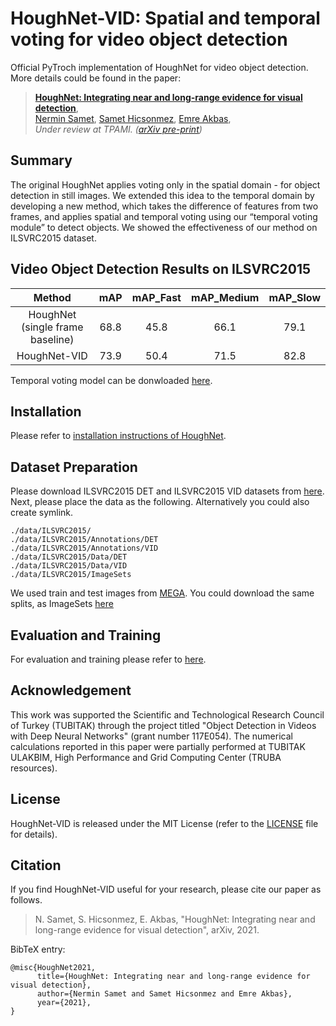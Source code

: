 # HoughNet-VID: Spatial and temporal voting for video object detection

Official PyTroch implementation of HoughNet for video object detection. More details could be found in the paper:

> [**HoughNet: Integrating near and long-range evidence for visual detection**](https://arxiv.org/abs/2104.06773),            
> [Nermin Samet](https://nerminsamet.github.io/), [Samet Hicsonmez](https://giddyyupp.github.io/), [Emre Akbas](http://user.ceng.metu.edu.tr/~emre/),        
> *Under review at TPAMI. ([arXiv pre-print](https://arxiv.org/abs/2104.06773))*          

## Summary

The original HoughNet applies voting only in the spatial domain - for object detection in still images. 
We extended this idea to the temporal domain by developing a new method, which takes the difference of features from two frames, and 
applies spatial and temporal voting using our “temporal voting module” to detect objects. 
We showed the effectiveness of our method  on ILSVRC2015 dataset. 

## Video Object Detection Results on ILSVRC2015

| Method          | mAP | mAP_Fast | mAP_Medium | mAP_Slow |  
|:---------------:|:----------:|:----------:|:----------:|:----------:|
|HoughNet (single frame baseline)    | 68.8 | 45.8 | 66.1 | 79.1 |
|HoughNet-VID | 73.9 |     50.4 | 71.5 | 82.8|

Temporal voting model can be donwloaded [here](https://drive.google.com/file/d/1sMDug6hkR5jUyrEVV73GvxjiLtfq_zw1/view?usp=sharing).

## Installation

Please refer to  [installation instructions of HoughNet](https://github.com/nerminsamet/houghnet/blob/master/readme/INSTALL.md).


## Dataset Preparation

Please download ILSVRC2015 DET and ILSVRC2015 VID datasets from [here](http://image-net.org/challenges/LSVRC/2015/2015-downloads). 
Next, please place the data as the following. Alternatively you could also create symlink.


```
./data/ILSVRC2015/
./data/ILSVRC2015/Annotations/DET
./data/ILSVRC2015/Annotations/VID
./data/ILSVRC2015/Data/DET
./data/ILSVRC2015/Data/VID
./data/ILSVRC2015/ImageSets
```

We used train and test images from [MEGA](https://github.com/Scalsol/mega.pytorch). You could download the same splits,
as ImageSets [here](https://drive.google.com/drive/folders/1OrLHksrGBYPHVk5UlnmAaugGsvdAULRI?usp=sharing) 

## Evaluation and Training

For evaluation and training please refer to [here](experiments/houghnet-vid.sh).

## Acknowledgement

This work was supported the Scientific and Technological Research Council of Turkey (TUBITAK) through the project titled "Object Detection in Videos with Deep Neural Networks" (grant number 117E054). The numerical calculations reported in this paper were partially performed at TUBITAK ULAKBIM,  High Performance and Grid Computing Center (TRUBA resources).

## License

HoughNet-VID is released under the MIT License (refer to the [LICENSE](LICENSE) file for details). 
 
## Citation

If you find HoughNet-VID useful for your research, please cite our paper as follows.

> N. Samet, S. Hicsonmez, E. Akbas, "HoughNet: Integrating near and long-range evidence for visual detection",
> arXiv, 2021.

BibTeX entry:
```
@misc{HoughNet2021,
      title={HoughNet: Integrating near and long-range evidence for visual detection}, 
      author={Nermin Samet and Samet Hicsonmez and Emre Akbas},
      year={2021}, 
}
```
